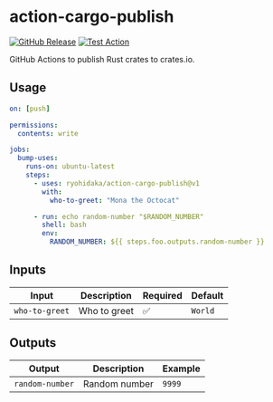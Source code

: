 # action-cargo-publish

[![GitHub Release](https://img.shields.io/github/v/release/ryohidaka/action-cargo-publish)](https://github.com/ryohidaka/action-cargo-publish/releases/)
[![Test Action](https://github.com/ryohidaka/action-cargo-publish/actions/workflows/test.yml/badge.svg)](https://github.com/ryohidaka/action-cargo-publish/actions/workflows/test.yml)

GitHub Actions to publish Rust crates to crates.io.

## Usage

```yml
on: [push]

permissions:
  contents: write

jobs:
  bump-uses:
    runs-on: ubuntu-latest
    steps:
      - uses: ryohidaka/action-cargo-publish@v1
        with:
          who-to-greet: "Mona the Octocat"

      - run: echo random-number "$RANDOM_NUMBER"
        shell: bash
        env:
          RANDOM_NUMBER: ${{ steps.foo.outputs.random-number }}
```

## Inputs

| Input          | Description  | Required | Default |
| -------------- | ------------ | -------- | ------- |
| `who-to-greet` | Who to greet | ✅       | `World` |

## Outputs

| Output          | Description   | Example |
| --------------- | ------------- | ------- |
| `random-number` | Random number | `9999`  |
